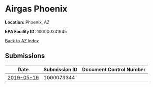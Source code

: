 # Airgas Phoenix

**Location:** Phoenix, AZ

**EPA Facility ID:** 100000241945

[Back to AZ Index](../../index.md)

## Submissions

| Date | Submission ID | Document Control Number |
|------|--------------|-------------------------|
| [2019-05-19](submissions/1000079344.md) | 1000079344 |  |
